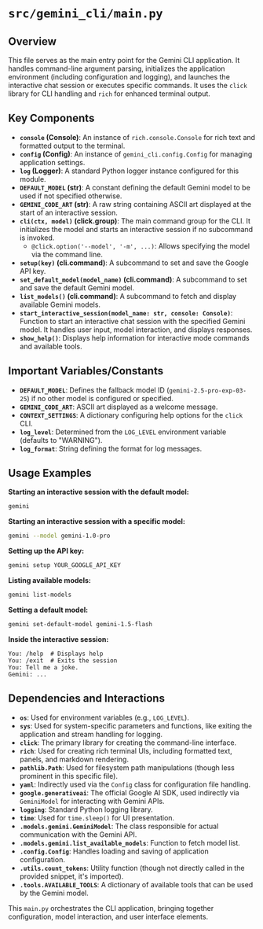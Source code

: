 # `src/gemini_cli/main.py`

## Overview

This file serves as the main entry point for the Gemini CLI application. It handles command-line argument parsing, initializes the application environment (including configuration and logging), and launches the interactive chat session or executes specific commands. It uses the `click` library for CLI handling and `rich` for enhanced terminal output.

## Key Components

-   **`console` (Console)**: An instance of `rich.console.Console` for rich text and formatted output to the terminal.
-   **`config` (Config)**: An instance of `gemini_cli.config.Config` for managing application settings.
-   **`log` (Logger)**: A standard Python logger instance configured for this module.
-   **`DEFAULT_MODEL` (str)**: A constant defining the default Gemini model to be used if not specified otherwise.
-   **`GEMINI_CODE_ART` (str)**: A raw string containing ASCII art displayed at the start of an interactive session.
-   **`cli(ctx, model)` (click.group)**: The main command group for the CLI. It initializes the model and starts an interactive session if no subcommand is invoked.
    -   `@click.option('--model', '-m', ...)`: Allows specifying the model via the command line.
-   **`setup(key)` (cli.command)**: A subcommand to set and save the Google API key.
-   **`set_default_model(model_name)` (cli.command)**: A subcommand to set and save the default Gemini model.
-   **`list_models()` (cli.command)**: A subcommand to fetch and display available Gemini models.
-   **`start_interactive_session(model_name: str, console: Console)`**: Function to start an interactive chat session with the specified Gemini model. It handles user input, model interaction, and displays responses.
-   **`show_help()`**: Displays help information for interactive mode commands and available tools.

## Important Variables/Constants

-   **`DEFAULT_MODEL`**: Defines the fallback model ID (`gemini-2.5-pro-exp-03-25`) if no other model is configured or specified.
-   **`GEMINI_CODE_ART`**: ASCII art displayed as a welcome message.
-   **`CONTEXT_SETTINGS`**: A dictionary configuring help options for the `click` CLI.
-   **`log_level`**: Determined from the `LOG_LEVEL` environment variable (defaults to "WARNING").
-   **`log_format`**: String defining the format for log messages.

## Usage Examples

**Starting an interactive session with the default model:**
```bash
gemini
```

**Starting an interactive session with a specific model:**
```bash
gemini --model gemini-1.0-pro
```

**Setting up the API key:**
```bash
gemini setup YOUR_GOOGLE_API_KEY
```

**Listing available models:**
```bash
gemini list-models
```

**Setting a default model:**
```bash
gemini set-default-model gemini-1.5-flash
```

**Inside the interactive session:**
```
You: /help  # Displays help
You: /exit  # Exits the session
You: Tell me a joke.
Gemini: ...
```

## Dependencies and Interactions

-   **`os`**: Used for environment variables (e.g., `LOG_LEVEL`).
-   **`sys`**: Used for system-specific parameters and functions, like exiting the application and stream handling for logging.
-   **`click`**: The primary library for creating the command-line interface.
-   **`rich`**: Used for creating rich terminal UIs, including formatted text, panels, and markdown rendering.
-   **`pathlib.Path`**: Used for filesystem path manipulations (though less prominent in this specific file).
-   **`yaml`**: Indirectly used via the `Config` class for configuration file handling.
-   **`google.generativeai`**: The official Google AI SDK, used indirectly via `GeminiModel` for interacting with Gemini APIs.
-   **`logging`**: Standard Python logging library.
-   **`time`**: Used for `time.sleep()` for UI presentation.
-   **`.models.gemini.GeminiModel`**: The class responsible for actual communication with the Gemini API.
-   **`.models.gemini.list_available_models`**: Function to fetch model list.
-   **`.config.Config`**: Handles loading and saving of application configuration.
-   **`.utils.count_tokens`**: Utility function (though not directly called in the provided snippet, it's imported).
-   **`.tools.AVAILABLE_TOOLS`**: A dictionary of available tools that can be used by the Gemini model.

This `main.py` orchestrates the CLI application, bringing together configuration, model interaction, and user interface elements.

